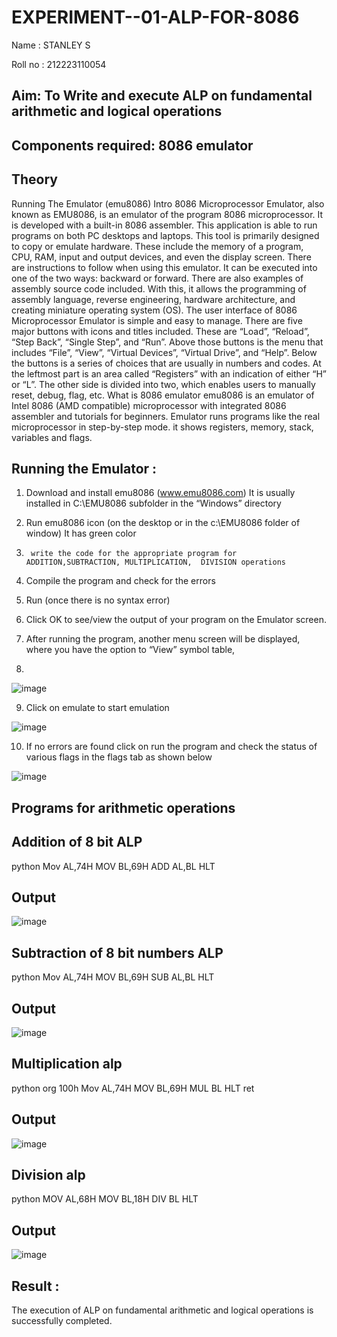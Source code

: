 # EXPERIMENT--01-ALP-FOR-8086
Name : STANLEY S

Roll no : 212223110054

## Aim: To Write and execute ALP on fundamental arithmetic and logical operations
## Components required: 8086  emulator 
## Theory 
Running The Emulator (emu8086) Intro 8086 Microprocessor Emulator, also known as EMU8086, is an emulator of the program 8086 microprocessor. It is developed with a built-in 8086 assembler. This application is able to run programs on both PC desktops and laptops. This tool is primarily designed to copy or emulate hardware. These include the memory of a program, CPU, RAM, input and output devices, and even the display screen. There are instructions to follow when using this emulator. It can be executed into one of the two ways: backward or forward. There are also examples of assembly source code included. With this, it allows the programming of assembly language, reverse engineering, hardware architecture, and creating miniature operating system (OS). The user interface of 8086 Microprocessor Emulator is simple and easy to manage. There are five major buttons with icons and titles included. These are “Load”, “Reload”, “Step Back”, “Single Step”, and “Run”. Above those buttons is the menu that includes “File”, “View”, “Virtual Devices”, “Virtual Drive”, and “Help”. Below the buttons is a series of choices that are usually in numbers and codes. At the leftmost part is an area called “Registers” with an indication of either “H” or “L”. The other side is divided into two, which enables users to manually reset, debug, flag, etc. What is 8086 emulator emu8086 is an emulator of Intel 8086 (AMD compatible) microprocessor with integrated 8086 assembler and tutorials for beginners. Emulator runs programs like the real microprocessor in step-by-step mode. it shows registers, memory, stack, variables and flags.


 ## Running the Emulator :
1.	Download and install emu8086 (www.emu8086.com) It is usually installed in C:\EMU8086 subfolder in the “Windows” directory
2.	  Run  emu8086 icon (on the desktop or in the c:\EMU8086 folder of window) It has green color 
 
 
3.		write the code for the appropriate program for ADDITION,SUBTRACTION, MULTIPLICATION,  DIVISION operations 

4.	 Compile the program and check for the errors 
5.	Run (once there is no syntax error) 

6.	Click OK to see/view the output of your program on the Emulator screen. 


7.	After running the program, another menu screen will be displayed, where you have the option to “View” symbol table,
8.	 


![image](https://user-images.githubusercontent.com/36288975/189273263-d65baae9-4b8f-4723-afb3-c0ffa4052b04.png)











9.	Click on emulate to start emulation 








![image](https://user-images.githubusercontent.com/36288975/189273273-9bb36ec1-e2e8-4892-8d35-37707332bfdc.png)








10.	If no errors are found click on run the program and check the status of various flags in the flags tab as shown below 






![image](https://user-images.githubusercontent.com/36288975/189273277-113a2a33-4a40-4ff8-95a5-ecd3a1f504fe.png)







## Programs for arithmetic  operations

## Addition  of 8 bit ALP 

python
Mov AL,74H
MOV BL,69H
ADD AL,BL
HLT


## Output

![image](https://github.com/user-attachments/assets/ae23b3fe-d776-4bdb-84fa-7ad0299dfe91)


 
## Subtraction   of 8 bit numbers  ALP 

python
Mov AL,74H
MOV BL,69H
SUB AL,BL
HLT

 
## Output  

![image](https://github.com/user-attachments/assets/3b4374e0-e95d-43b0-9b12-d314a1a6637a)

## Multiplication alp 

python
org 100h
Mov AL,74H
MOV BL,69H
MUL BL
HLT
ret

 ## Output  

 ![image](https://github.com/user-attachments/assets/d254c950-097f-4dfb-aee6-809d2db2ace2)



## Division alp 

python
MOV AL,68H
MOV BL,18H
DIV BL
HLT


## Output  

![image](https://github.com/user-attachments/assets/ec495949-a0bd-48f1-9a0e-5704fb5bdc44)


## Result :
The execution of ALP on fundamental arithmetic and logical operations is successfully completed.

